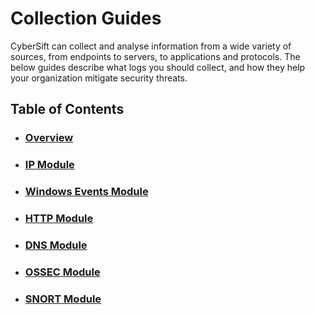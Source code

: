 # Collection Guides

CyberSift can collect and analyse information from a wide variety of sources, from endpoints to servers, to applications and protocols. The below guides describe what logs you should collect, and how they help your organization mitigate security threats.

## Table of Contents

- ### [Overview](#)

- ### [IP Module](#)

- ### [Windows Events Module](https://github.com/CyberSift/CyberSift_Documentation/blob/master/Collection%20Guides/windows_collection.md)

- ### [HTTP Module](#)

- ### [DNS Module](#)

- ### [OSSEC Module](https://github.com/CyberSift/CyberSift_Documentation/blob/master/Collection%20Guides/ossec_collection.md)

- ### [SNORT Module](https://github.com/CyberSift/CyberSift_Documentation/blob/master/Collection%20Guides/snort_collection.md)
